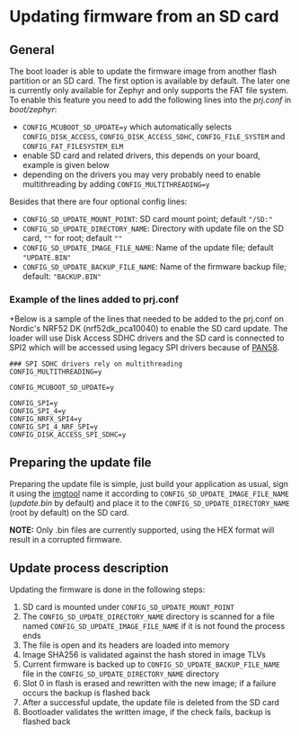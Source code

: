 # Updating firmware from an SD card

## General

The boot loader is able to update the firmware image from another flash partition or an SD card. The first option is available by default. The later one is currently only available for Zephyr and only supports the FAT file system. To enable this feature you need to add the following lines into the *prj.conf* in *boot/zephyr*:

 - `CONFIG_MCUBOOT_SD_UPDATE=y` which automatically selects `CONFIG_DISK_ACCESS`, `CONFIG_DISK_ACCESS_SDHC`, `CONFIG_FILE_SYSTEM` and `CONFIG_FAT_FILESYSTEM_ELM`
 - enable SD card and related drivers, this depends on your board, example is given below
 - depending on the drivers you may very probably need to enable multithreading by adding `CONFIG_MULTITHREADING=y`

Besides that there are four optional config lines:

 - `CONFIG_SD_UPDATE_MOUNT_POINT`: SD card mount point; default `"/SD:"`
 - `CONFIG_SD_UPDATE_DIRECTORY_NAME`: Directory with update file on the SD card, `""` for root; default `""`
 - `CONFIG_SD_UPDATE_IMAGE_FILE_NAME`: Name of the update file; default `"UPDATE.BIN"`
 - `CONFIG_SD_UPDATE_BACKUP_FILE_NAME`: Name of the firmware backup file; default: `"BACKUP.BIN"`

### Example of the lines added to prj.conf
+Below is a sample of the lines that needed to be added to the prj.conf on Nordic's NRF52 DK (nrf52dk_pca10040) to enable the SD card update. The loader will use Disk Access SDHC drivers and the SD card is connected to SPI2 which will be accessed using legacy SPI drivers because of [PAN58](https://infocenter.nordicsemi.com/index.jsp?topic=%2Ferrata_nRF52832_Rev2%2FERR%2FnRF52832%2FRev2%2Flatest%2Ferr_832.html).

```KConfig
### SPI SDHC drivers rely on multithreading
CONFIG_MULTITHREADING=y

CONFIG_MCUBOOT_SD_UPDATE=y

CONFIG_SPI=y
CONFIG_SPI_4=y
CONFIG_NRFX_SPI4=y
CONFIG_SPI_4_NRF_SPI=y
CONFIG_DISK_ACCESS_SPI_SDHC=y
```

## Preparing the update file
Preparing the update file is simple, just build your application as usual, sign it using the [imgtool](./imgtool.md) name it according to `CONFIG_SD_UPDATE_IMAGE_FILE_NAME` (*update.bin* by default) and place it to the `CONFIG_SD_UPDATE_DIRECTORY_NAME` (root by default) on the SD card.

**NOTE:** Only .bin files are currently supported, using the HEX format will result in a corrupted firmware.

## Update process description
Updating the firmware is done in the following steps:

 1. SD card is mounted under `CONFIG_SD_UPDATE_MOUNT_POINT`
 2. The `CONFIG_SD_UPDATE_DIRECTORY_NAME` directory is scanned for a file named `CONFIG_SD_UPDATE_IMAGE_FILE_NAME` if it is not found the process ends
 3. The file is open and its headers are loaded into memory
 4. Image SHA256 is validated against the hash stored in image TLVs
 5. Current firmware is backed up to `CONFIG_SD_UPDATE_BACKUP_FILE_NAME` file in the `CONFIG_SD_UPDATE_DIRECTORY_NAME` directory
 6. Slot 0 in flash is erased and rewritten with the new image; if a failure occurs the backup is flashed back
 7. After a successful update, the update file is deleted from the SD card
 8. Bootloader validates the written image, if the check fails, backup is flashed back
